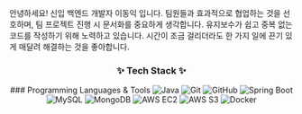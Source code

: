 안녕하세요! 신입 백엔드 개발자 이동익 입니다.
팀원들과 효과적으로 협업하는 것을 선호하며, 팀 프로젝트 진행 시 문서화를 중요하게 생각합니다.
유지보수가 쉽고 중복 없는 코드를 작성하기 위해 노력하고 있습니다.
시간이 조금 걸리더라도 한 가지 일에 끈기 있게 매달려 해결하는 것을 좋아합니다.

<h3 align="center">✨ Tech Stack ✨</h3>

<p align="center">
  ### Programming Languages & Tools
  <img src="https://img.shields.io/badge/Java-007396?style=for-the-badge&logo=java&logoColor=white" alt="Java">
  <img src="https://img.shields.io/badge/Git-F05032?style=for-the-badge&logo=git&logoColor=white" alt="Git">
  <img src="https://img.shields.io/badge/GitHub-181717?style=for-the-badge&logo=github&logoColor=white" alt="GitHub">
  
  <!-- Frameworks -->
  <img src="https://img.shields.io/badge/Spring%20Boot-6DB33F?style=for-the-badge&logo=springboot&logoColor=white" alt="Spring Boot">
  
  <!-- Databases -->
  <img src="https://img.shields.io/badge/MySQL-4479A1?style=for-the-badge&logo=mysql&logoColor=white" alt="MySQL">
  <img src="https://img.shields.io/badge/MongoDB-47A248?style=for-the-badge&logo=mongodb&logoColor=white" alt="MongoDB">
  
  <!-- Cloud & DevOps -->
  <img src="https://img.shields.io/badge/AWS%20EC2-232F3E?style=for-the-badge&logo=amazon-aws&logoColor=white" alt="AWS EC2">
  <img src="https://img.shields.io/badge/AWS%20S3-569A31?style=for-the-badge&logo=amazonaws&logoColor=white" alt="AWS S3">
  <img src="https://img.shields.io/badge/Docker-2496ED?style=for-the-badge&logo=docker&logoColor=white" alt="Docker">
</p>
